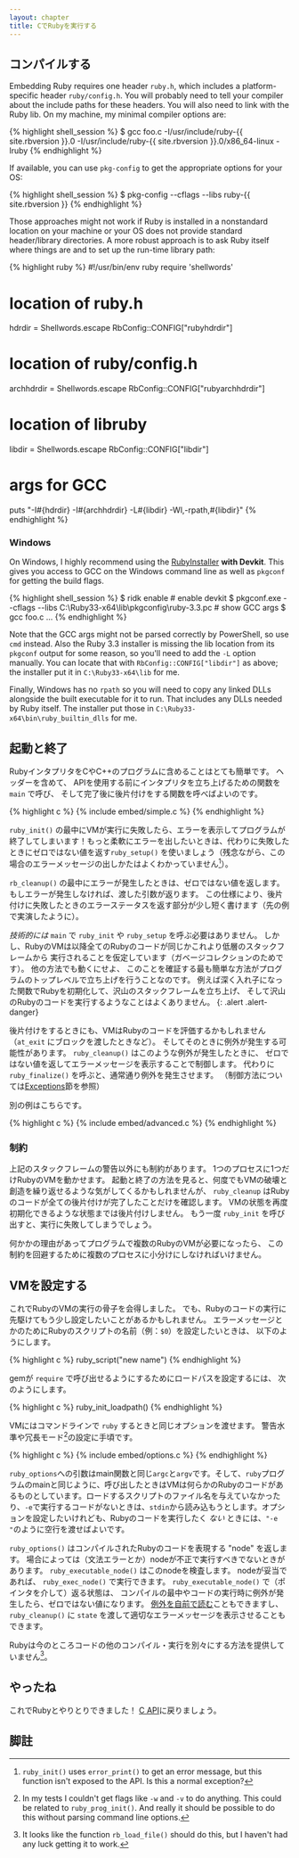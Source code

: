 ```yaml
---
layout: chapter
title: CでRubyを実行する
---
```


## コンパイルする ##

Embedding Ruby requires one header `ruby.h`, which includes a
platform-specific header `ruby/config.h`. You will probably need to tell
your compiler about the include paths for these headers. You will also need
to link with the Ruby lib.  On my machine, my minimal compiler options are:

{% highlight shell_session %}
$ gcc foo.c -I/usr/include/ruby-{{ site.rbversion }}.0
-I/usr/include/ruby-{{ site.rbversion }}.0/x86_64-linux -lruby
{% endhighlight %}

If available, you can use `pkg-config` to get the appropriate options for
your OS:

{% highlight shell_session %}
$ pkg-config --cflags --libs ruby-{{ site.rbversion }}
{% endhighlight %}

Those approaches might not work if Ruby is installed in a nonstandard
location on your machine or your OS does not provide standard header/library
directories.  A more robust approach is to ask Ruby itself where things are
and to set up the run-time library path:

{% highlight ruby %} #!/usr/bin/env ruby require 'shellwords'

# location of ruby.h
hdrdir = Shellwords.escape RbConfig::CONFIG["rubyhdrdir"]
# location of ruby/config.h
archhdrdir = Shellwords.escape RbConfig::CONFIG["rubyarchhdrdir"]
# location of libruby
libdir = Shellwords.escape RbConfig::CONFIG["libdir"]

# args for GCC
puts "-I#{hdrdir} -I#{archhdrdir} -L#{libdir} -Wl,-rpath,#{libdir}" {%
endhighlight %}

### Windows

On Windows, I highly recommend using the
[RubyInstaller](https://rubyinstaller.org/downloads/) **with Devkit**.  This
gives you access to GCC on the Windows command line as well as `pkgconf` for
getting the build flags.

{% highlight shell_session %} $ ridk enable # enable devkit $ pkgconf.exe
--cflags --libs C:\Ruby33-x64\lib\pkgconfig\ruby-3.3.pc # show GCC args $
gcc foo.c ...  {% endhighlight %}

Note that the GCC args might not be parsed correctly by PowerShell, so use
`cmd` instead.  Also the Ruby 3.3 installer is missing the lib location from
its `pkgconf` output for some reason, so you'll need to add the `-L` option
manually.  You can locate that with `RbConfig::CONFIG["libdir"]` as above;
the installer put it in `C:\Ruby33-x64\lib` for me.

Finally, Windows has no `rpath` so you will need to copy any linked DLLs
alongside the built executable for it to run.  That includes any DLLs needed
by Ruby itself.  The installer put those in
`C:\Ruby33-x64\bin\ruby_builtin_dlls` for me.

## 起動と終了 ##

RubyインタプリタをCやC++のプログラムに含めることはとても簡単です。
ヘッダーを含めて、
APIを使用する前にインタプリタを立ち上げるための関数を `main` で呼び、
そして完了後に後片付けをする関数を呼べばよいのです。

{% highlight c %}
{% include embed/simple.c %}
{% endhighlight %}

`ruby_init()`
の最中にVMが実行に失敗したら、エラーを表示してプログラムが終了してしまいます！もっと柔軟にエラーを出したいときは、代わりに失敗したときにゼロではない値を返す`ruby_setup()`
を使いましょう（残念ながら、この場合のエラーメッセージの出しかたはよくわかっていません[^err]）。

`rb_cleanup()` の最中にエラーが発生したときは、ゼロではない値を返します。
もしエラーが発生しなければ、渡した引数が返ります。
この仕様により、後片付けに失敗したときのエラーステータスを返す部分が少し短く書けます（先の例で実演したように）。

_技術的には_ `main` で `ruby_init` や `ruby_setup` を呼ぶ必要はありません。
しかし、RubyのVMは以降全てのRubyのコードが同じかこれより低層のスタックフレームから
実行されることを仮定しています（ガベージコレクションのためです）。
他の方法でも動くにせよ、
このことを確証する最も簡単な方法がプログラムのトップレベルで立ち上げを行うことなのです。
例えば深く入れ子になった関数でRubyを初期化して、沢山のスタックフレームを立ち上げ、
そして沢山のRubyのコードを実行するようなことはよくありません。
{: .alert .alert-danger}

後片付けをするときにも、VMはRubyのコードを評価するかもしれません（`at_exit` にブロックを渡したときなど）。
そしてそのときに例外が発生する可能性があります。
`ruby_cleanup()` はこのような例外が発生したときに、
ゼロではない値を返してエラーメッセージを表示することで制御します。
代わりに `ruby_finalize()` を呼ぶと、通常通り例外を発生させます。
（制御方法については[Exceptions](../c#rescue)節を参照）

別の例はこちらです。

{% highlight c %}
{% include embed/advanced.c %}
{% endhighlight %}

### 制約 ###

上記のスタックフレームの警告以外にも制約があります。
1つのプロセスに1つだけRubyのVMを動かせます。
起動と終了の方法を見ると、何度でもVMの破壊と創造を繰り返せるような気がしてくるかもしれませんが、
`ruby_cleanup` はRubyのコードが全ての後片付けが完了したことだけを確認します。
VMの状態を再度初期化できるような状態までは後片付けしません。
もう一度 `ruby_init` を呼び出すと、実行に失敗してしまうでしょう。

何かかの理由があってプログラムで複数のRubyのVMが必要になったら、
この制約を回避するために複数のプロセスに小分けにしなければいけません。

## VMを設定する ##

これでRubyのVMの実行の骨子を会得しました。
でも、Rubyのコードの実行に先駆けてもう少し設定したいことがあるかもしれません。
エラーメッセージとかのためにRubyのスクリプトの名前（例：`$0`）を設定したいときは、
以下のようにします。

{% highlight c %}
ruby_script("new name")
{% endhighlight %}

gemが `require` で呼び出せるようにするためにロードパスを設定するには、
次のようにします。

{% highlight c %}
ruby_init_loadpath()
{% endhighlight %}

VMにはコマンドラインで `ruby` するときと同じオプションを渡せます。
警告水準や冗長モード[^opt]の設定に手頃です。

{% highlight c %}
{% include embed/options.c %}
{% endhighlight %}

`ruby_options`への引数はmain関数と同じ`argc`と`argv`です。そして、`ruby`プログラムのmainと同じように、呼び出したときはVMは何らかのRubyのコードがあるものとしています。ロードするスクリプトのファイル名を与えていなかったり、`-e`で実行するコードがないときは、`stdin`から読み込もうとします。オプションを設定したいけれども、Rubyのコードを実行したく
_ない_ ときには、`"-e "`のように空行を渡せばよいです。

`ruby_options()` はコンパイルされたRubyのコードを表現する "node" を返します。
場合によっては（文法エラーとか）nodeが不正で実行すべきでないときがあります。
`ruby_executable_node()` はこのnodeを検査します。
nodeが妥当であれば、 `ruby_exec_node()` で実行できます。
`ruby_executable_node()` で（ポインタを介して）返る状態は、
コンパイルの最中やコードの実行時に例外が発生したら、ゼロではない値になります。
[例外を自前で読む](../c#rescue)こともできますし、
`ruby_cleanup()` に `state` を渡して適切なエラーメッセージを表示させることもできます。

Rubyは今のところコードの他のコンパイル・実行を別々にする方法を提供していません[^load]。

## やったね ##

これでRubyとやりとりできました！
[C API](../c)に戻りましょう。

## 脚註 ##

[^err]: `ruby_init()` uses `error_print()` to get an error message, but this
        function isn't exposed to the API. Is this a normal exception?

[^opt]: In my tests I couldn't get flags like `-w` and `-v` to do anything. This
        could be related to `ruby_prog_init()`. And really it should be possible
        to do this without parsing command line options.

[^load]: It looks like the function `rb_load_file()` should do this, but I
         haven't had any luck getting it to work.
